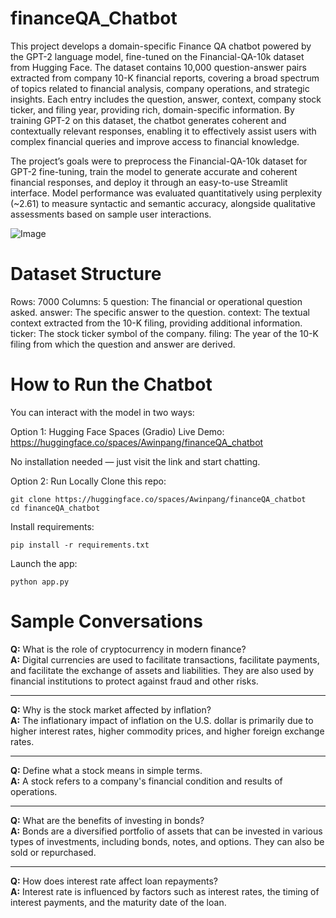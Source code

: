 # financeQA_Chatbot
This project develops a domain-specific Finance QA chatbot powered by the GPT-2 language model, fine-tuned on the Financial-QA-10k dataset from Hugging Face. The dataset contains 10,000 question-answer pairs extracted from company 10-K financial reports, covering a broad spectrum of topics related to financial analysis, company operations, and strategic insights. Each entry includes the question, answer, context, company stock ticker, and filing year, providing rich, domain-specific information. By training GPT-2 on this dataset, the chatbot generates coherent and contextually relevant responses, enabling it to effectively assist users with complex financial queries and improve access to financial knowledge.

The project’s goals were to preprocess the Financial-QA-10k dataset for GPT-2 fine-tuning, train the model to generate accurate and coherent financial responses, and deploy it through an easy-to-use Streamlit interface. Model performance was evaluated quantitatively using perplexity (~2.61) to measure syntactic and semantic accuracy, alongside qualitative assessments based on sample user interactions.

![Image](https://github.com/user-attachments/assets/0898b8ee-463a-406d-b036-6e60be117a98)

# Dataset Structure 
Rows: 7000
Columns: 5
question: The financial or operational question asked.
answer: The specific answer to the question.
context: The textual context extracted from the 10-K filing, providing additional information.
ticker: The stock ticker symbol of the company.
filing: The year of the 10-K filing from which the question and answer are derived.

# How to Run the Chatbot
You can interact with the model in two ways:

Option 1: Hugging Face Spaces (Gradio)
Live Demo: https://huggingface.co/spaces/Awinpang/financeQA_chatbot

No installation needed — just visit the link and start chatting.

Option 2: Run Locally
Clone this repo:
```
git clone https://huggingface.co/spaces/Awinpang/financeQA_chatbot
cd financeQA_chatbot

```
Install requirements:
```
pip install -r requirements.txt

```
Launch the app:
```
python app.py
```
# Sample Conversations
**Q:** What is the role of cryptocurrency in modern finance?  
**A:** Digital currencies are used to facilitate transactions, facilitate payments, and facilitate the exchange of assets and liabilities. They are also used by financial institutions to protect against fraud and other risks.

---

**Q:** Why is the stock market affected by inflation?  
**A:** The inflationary impact of inflation on the U.S. dollar is primarily due to higher interest rates, higher commodity prices, and higher foreign exchange rates.

---

**Q:** Define what a stock means in simple terms.  
**A:** A stock refers to a company's financial condition and results of operations.

---

**Q:** What are the benefits of investing in bonds?  
**A:** Bonds are a diversified portfolio of assets that can be invested in various types of investments, including bonds, notes, and options. They can also be sold or repurchased.

---

**Q:** How does interest rate affect loan repayments?  
**A:** Interest rate is influenced by factors such as interest rates, the timing of interest payments, and the maturity date of the loan.

